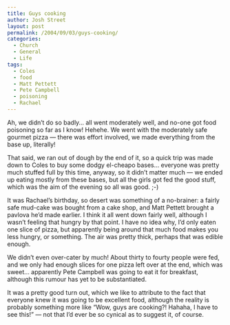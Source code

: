```yaml
---
title: Guys cooking
author: Josh Street
layout: post
permalink: /2004/09/03/guys-cooking/
categories:
  - Church
  - General
  - Life
tags:
  - Coles
  - food
  - Matt Pettett
  - Pete Campbell
  - poisoning
  - Rachael
---
```

Ah, we didn&#8217;t do so badly&#8230;<!--more--> all went moderately well, and no-one got food poisoning so far as I know! Hehehe. We went with the moderately safe gourmet pizza &#8212; there was effort involved, we made everything from the base up, literally!

That said, we ran out of dough by the end of it, so a quick trip was made down to Coles to buy some dodgy el-cheapo bases&#8230; everyone was pretty much stuffed full by this time, anyway, so it didn&#8217;t matter much &#8212; we ended up eating mostly from these bases, but all the girls got fed the good stuff, which was the aim of the evening so all was good. ;-)

It was Rachael&#8217;s birthday, so desert was something of a no-brainer: a fairly safe mud-cake was bought from a cake shop, and Matt Pettett brought a pavlova he&#8217;d made earlier. I think it all went down fairly well, although I wasn&#8217;t feeling that hungry by that point. I have no idea why, I&#8217;d only eaten one slice of pizza, but apparently being around that much food makes you less hungry, or something. The air was pretty thick, perhaps that was edible enough.

We didn&#8217;t even over-cater by much! About thirty to fourty people were fed, and we only had enough slices for one pizza left over at the end, which was sweet&#8230; apparently Pete Campbell was going to eat it for breakfast, although this rumour has yet to be substantiated.

It was a pretty good turn out, which we like to attribute to the fact that everyone knew it was going to be excellent food, although the reality is probably something more like &#8220;Wow, guys are cooking?! Hahaha, I have to see this!&#8221; &#8212; not that I&#8217;d ever be so cynical as to suggest it, of course.